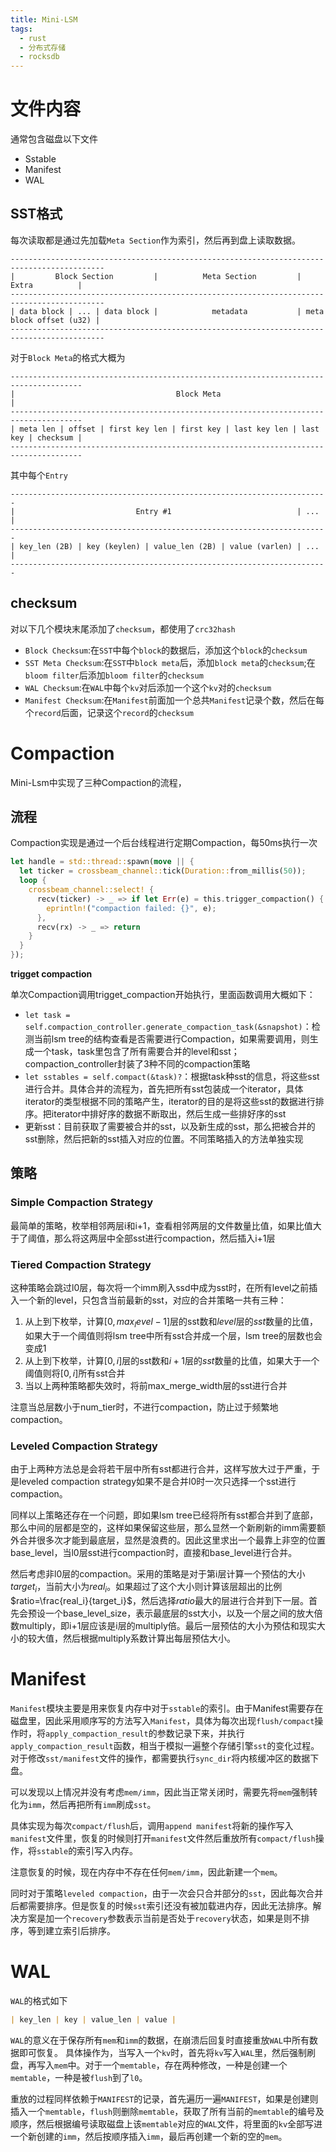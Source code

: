 ```yaml
---
title: Mini-LSM
tags:
  - rust
  - 分布式存储
  - rocksdb
---
```


# 文件内容
通常包含磁盘以下文件
- Sstable
- Manifest
- WAL

## SST格式
每次读取都是通过先加载`Meta Section`作为索引，然后再到盘上读取数据。
```
-------------------------------------------------------------------------------------------
|         Block Section         |          Meta Section         |          Extra          |
-------------------------------------------------------------------------------------------
| data block | ... | data block |            metadata           | meta block offset (u32) |
-------------------------------------------------------------------------------------------

```
对于`Block Meta`的格式大概为
```
--------------------------------------------------------------------------------------
|                                    Block Meta                                      | 
--------------------------------------------------------------------------------------
| meta len | offset | first key len | first key | last key len | last key | checksum |
--------------------------------------------------------------------------------------
```
其中每个`Entry`
```
-----------------------------------------------------------------------
|                           Entry #1                            | ... |
-----------------------------------------------------------------------
| key_len (2B) | key (keylen) | value_len (2B) | value (varlen) | ... |
-----------------------------------------------------------------------
```

## checksum
对以下几个模块末尾添加了`checksum`，都使用了`crc32hash`
- `Block Checksum`:在`SST`中每个`block`的数据后，添加这个`block`的`checksum`
- `SST Meta Checksum`:在`SST`中`block meta`后，添加`block meta`的`checksum`;在`bloom filter`后添加`bloom filter`的`checksum`
- `WAL Checksum`:在`WAL`中每个`kv`对后添加一个这个`kv`对的`checksum`
- `Manifest Checksum`:在`Manifest`前面加一个总共`Manifest`记录个数，然后在每个`record`后面，记录这个`record`的`checksum`


# Compaction

Mini-Lsm中实现了三种Compaction的流程，

## 流程

Compaction实现是通过一个后台线程进行定期Compaction，每50ms执行一次
```rust
let handle = std::thread::spawn(move || {
  let ticker = crossbeam_channel::tick(Duration::from_millis(50));
  loop {
    crossbeam_channel::select! {
      recv(ticker) -> _ => if let Err(e) = this.trigger_compaction() {
        eprintln!("compaction failed: {}", e);
      },
      recv(rx) -> _ => return
    }
  }
});
```

**trigget compaction**

单次Compaction调用trigget_compaction开始执行，里面函数调用大概如下：
- `let task = self.compaction_controller.generate_compaction_task(&snapshot)`：检测当前lsm tree的结构查看是否需要进行Compaction，如果需要调用，则生成一个task，task里包含了所有需要合并的level和sst；compaction_controller封装了3种不同的compaction策略
- `let sstables = self.compact(&task)?`：根据task种sst的信息，将这些sst进行合并。具体合并的流程为，首先把所有sst包装成一个iterator，具体iterator的类型根据不同的策略产生，iterator的目的是将这些sst的数据进行排序。把iterator中排好序的数据不断取出，然后生成一些排好序的sst
- 更新sst：目前获取了需要被合并的sst，以及新生成的sst，那么把被合并的sst删除，然后把新的sst插入对应的位置。不同策略插入的方法单独实现

## 策略

### Simple Compaction Strategy
最简单的策略，枚举相邻两层i和i+1，查看相邻两层的文件数量比值，如果比值大于了阈值，那么将这两层中全部sst进行compaction，然后插入i+1层

### Tiered Compaction Strategy
这种策略会跳过l0层，每次将一个imm刷入ssd中成为sst时，在所有level之前插入一个新的level，只包含当前最新的sst，对应的合并策略一共有三种：
1. 从上到下枚举，计算$[0,max_level-1]$层的sst数和$level$层的$sst$数量的比值，如果大于一个阈值则将lsm tree中所有sst合并成一个层，lsm tree的层数也会变成1
2. 从上到下枚举，计算$[0,i]$层的sst数和$i+1$层的$sst$数量的比值，如果大于一个阈值则将$[0,i]$所有sst合并
3. 当以上两种策略都失效时，将前max_merge_width层的sst进行合并

注意当总层数小于num_tier时，不进行compaction，防止过于频繁地compaction。

### Leveled Compaction Strategy
由于上两种方法总是会将若干层中所有sst都进行合并，这样写放大过于严重，于是leveled compaction strategy如果不是合并l0时一次只选择一个sst进行compaction。

同样以上策略还存在一个问题，即如果lsm tree已经将所有sst都合并到了底部，那么中间的层都是空的，这样如果保留这些层，那么显然一个新刷新的imm需要额外合并很多次才能到最底层，显然是浪费的。因此这里求出一个最靠上非空的位置base_level，当l0层sst进行compaction时，直接和base_level进行合并。

然后考虑非l0层的compaction。采用的策略是对于第i层计算一个预估的大小$target_i$，当前大小为$real_i$。如果超过了这个大小则计算该层超出的比例$ratio=\frac{real_i}{target_i}$，然后选择$ratio$最大的层进行合并到下一层。首先会预设一个base_level_size，表示最底层的sst大小，以及一个层之间的放大倍数multiply，即i+1层应该是i层的multiply倍。最后一层预估的大小为预估和现实大小的较大值，然后根据multiply系数计算出每层预估大小。

# Manifest
`Manifest`模块主要是用来恢复内存中对于`sstable`的索引。由于Manifest需要存在磁盘里，因此采用顺序写的方法写入`Manifest`，具体为每次出现`flush/compact`操作时，将`apply_compaction_result`的参数记录下来，并执行`apply_compaction_result`函数，相当于模拟一遍整个存储引擎`sst`的变化过程。对于修改`sst/manifest`文件的操作，都需要执行`sync_dir`将内核缓冲区的数据下盘。

可以发现以上情况并没有考虑`mem/imm`，因此当正常关闭时，需要先将`mem`强制转化为`imm`，然后再把所有`imm`刷成`sst`。

具体实现为每次`compact/flush`后，调用`append manifest`将新的操作写入`manifest`文件里，恢复的时候则打开`manifest`文件然后重放所有`compact/flush`操作，将`sstable`的索引写入内存。

注意恢复的时候，现在内存中不存在任何`mem/imm`，因此新建一个`mem`。

同时对于策略`leveled compaction`，由于一次会只合并部分的`sst`，因此每次合并后都需要排序。但是恢复的时候`sst`索引还没有被加载进内存，因此无法排序。解决方案是加一个`recovery`参数表示当前是否处于`recovery`状态，如果是则不排序，等到建立索引后排序。 

# WAL
`WAL`的格式如下
```md
| key_len | key | value_len | value |
```

`WAL`的意义在于保存所有`mem`和`imm`的数据，在崩溃后回复时直接重放`WAL`中所有数据即可恢复。
具体操作为，当写入一个`kv`时，首先将`kv`写入`WAL`里，然后强制刷盘，再写入`mem`中。对于一个`memtable`，存在两种修改，一种是创建一个`memtable`，一种是被`flush`到了`l0`。

重放的过程同样依赖于`MANIFEST`的记录，首先遍历一遍`MANIFEST`，如果是创建则插入一个`memtable`，`flush`则删除`memtable`，获取了所有当前的`memtable`的编号及顺序，然后根据编号读取磁盘上该`memtable`对应的`WAL`文件，将里面的`kv`全部写进一个新创建的`imm`，然后按顺序插入`imm`，最后再创建一个新的空的`mem`。